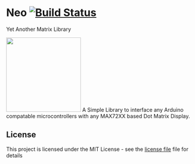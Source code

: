 # Neo [![Build Status](https://travis-ci.org/rpidanny/Neo.svg?branch=develop)](https://travis-ci.org/rpidanny/Neo)

Yet Another Matrix Library

<img src="https://2.bp.blogspot.com/-pFMZvSjDVyU/V6yMpX2xHJI/AAAAAAAABmY/5waqVmaoGTMRWszChI9IOz46EJlnhA-5wCLcB/s1600/HTB1BfijLVXXXXcSXVXXq6xXFXXXB.jpg" width="200" />
A Simple Library to interface any Arduino compatable microcontrollers with any MAX72XX based Dot Matrix Display.

## License

This project is licensed under the MIT License - see the [license file](LICENSE) file for details
